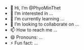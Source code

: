 - 👋 Hi, I’m @PhyoMinThet
- 👀 I’m interested in ...
- 🌱 I’m currently learning ...
- 💞️ I’m looking to collaborate on ...
- 📫 How to reach me ...
- 😄 Pronouns: ...
- ⚡ Fun fact: ...

<!---
PhyoMinThet/PhyoMinThet is a ✨ special ✨ repository because its `README.md` (this file) appears on your GitHub profile.
You can click the Preview link to take a look at your changes.
-
